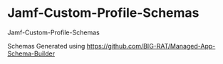 # Jamf-Custom-Profile-Schemas
Jamf-Custom-Profile-Schemas

Schemas Generated using https://github.com/BIG-RAT/Managed-App-Schema-Builder
